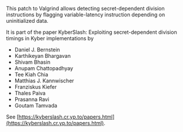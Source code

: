 [//]: # (SPDX-License-Identifier: CC-BY-4.0)

This patch to Valgrind allows detecting secret-dependent division
instructions by flagging variable-latency instruction depending
on uninitialized data.

It is part of the paper
KyberSlash: Exploiting secret-dependent division timings in Kyber implementations
by
- Daniel J. Bernstein
- Karthikeyan Bhargavan
- Shivam Bhasin
- Anupam Chattopadhyay
- Tee Kiah Chia
- Matthias J. Kannwischer
- Franziskus Kiefer
- Thales Paiva
- Prasanna Ravi
- Goutam Tamvada

See [https://kyberslash.cr.yp.to/papers.html](https://kyberslash.cr.yp.to/papers.html).
